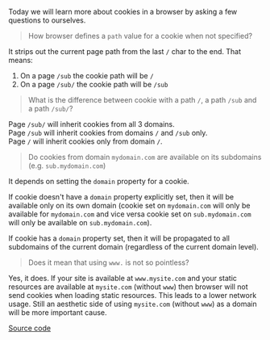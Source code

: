 Today we will learn more about cookies in a browser by asking a few questions to ourselves.

> How browser defines a `path` value for a cookie when not specified?

It strips out the current page path from the last `/` char to the end. That means:

1. On a page `/sub` the cookie path will be `/`
2. On a page `/sub/` the cookie path will be `/sub`

> What is the difference between cookie with a path `/`, a path `/sub` and a path `/sub/`?

Page `/sub/` will inherit cookies from all 3 domains.  
Page `/sub` will inherit cookies from domains `/` and `/sub` only.  
Page `/` will inherit cookies only from domain `/`.

> Do cookies from domain `mydomain.com` are available on its subdomains (e.g. `sub.mydomain.com`)

It depends on setting the `domain` property for a cookie.

If cookie doesn't have a `domain` property explicitly set, then it will be available only on its own domain (cookie set on `mydomain.com` will only be available for `mydomain.com` and vice versa cookie set on `sub.mydomain.com` will only be available on `sub.mydomain.com`).

If cookie has a `domain` property set, then it will be propagated to all subdomains of the current domain (regardless of the current domain level).

> Does it mean that using `www.` is not so pointless?

Yes, it does. If your site is available at `www.mysite.com` and your static resources are available at `mysite.com` (without `www`) then browser will not send cookies when loading static resources. This leads to a lower network usage. Still an aesthetic side of using `mysite.com` (without `www`) as a domain will be more important cause.

[Source code](./index.js)
